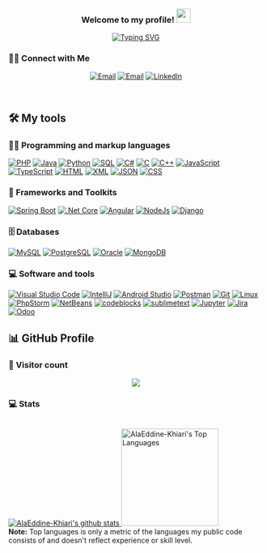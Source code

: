 <h3 align="center">
        Welcome to my profile!
        <img src="https://media.giphy.com/media/hvRJCLFzcasrR4ia7z/giphy.gif" width="28">
      </h3>

<!-- Typing SVG - git.io/typing-svg -->
<p align="center">
  <a href="https://git.io/typing-svg"><img src="https://readme-typing-svg.demolab.com?font=Fira+Code&pause=1000&color=F70F40&center=true&width=435&lines=Business+Information+System+Student;Always+learning+new+things" alt="Typing SVG" /></a>
</p>

### 🤝🏻 Connect with Me

<!-- badge - img.shields.io -->
<!-- icon svg - custom-icon-badges.demolab.com -->
<p align="center">
  <a href="mailto:faroukbelhassine@gmail.com"><img alt="Email" src="https://img.shields.io/badge/-faroukbelhassine%40gmail.com-fdfdfd?logo=gmail"></a>
  <a href="mailto:alaeddine.khiari@esen.tn"><img alt="Email" src="https://img.shields.io/badge/-alaeddine.khiari%40esen.tn-D14836?logo=gmail&logoColor=white"></a>
        <a href="https://www.linkedin.com/in/ala-eddine-khiari/"><img alt="LinkedIn" src="https://img.shields.io/badge/-%40AlaEddineKhiari-1877F2?logo=linkedin"></a>
</p>

<br/>

## 🛠️ My tools

### 👨‍💻 Programming and markup languages

<p>
         <a href="https://www.php.net/"><img alt="PHP" src="https://img.shields.io/badge/PHP-8892BF.svg?logo=php&logoColor=white"></a>
        <a href="https://www.java.com/en/"><img alt="Java" src="https://custom-icon-badges.demolab.com/badge/Java-007396.svg?logo=java&logoColor=white"></a>
        <a href="https://www.python.org/"><img alt="Python" src="https://img.shields.io/badge/Python-14354C.svg?logo=python&logoColor=white"></a>
        <a href="https://sql.sh/"><img alt="SQL" src="https://custom-icon-badges.demolab.com/badge/SQL-025E8C.svg?logo=database&logoColor=white"></a>
        <a href="https://learn.microsoft.com/fr-fr/dotnet/csharp/"><img alt="C#" src="https://custom-icon-badges.demolab.com/badge/C%23-68217A.svg?logo=cs2&logoColor=white"></a>
        <a href="https://www.cprogramming.com/"><img alt="C" src="https://custom-icon-badges.demolab.com/badge/C-03599C.svg?logo=c-in-hexagon&logoColor=white"></a>
        <a href="https://isocpp.org/"><img alt="C++" src="https://custom-icon-badges.demolab.com/badge/C++-9C033A.svg?logo=cpp2&logoColor=white"></a>
        <a href="https://developer.mozilla.org/en-US/docs/Web/JavaScript"><img alt="JavaScript" src="https://img.shields.io/badge/JavaScript-F7DF1E.svg?logo=javascript&logoColor=black"></a>
        <a href="https://www.typescriptlang.org/"><img alt="TypeScript" src="https://img.shields.io/badge/TypeScript-007ACC.svg?logo=typescript&logoColor=white"></a>
        <a href="https://developer.mozilla.org/en-US/docs/Web/HTML"><img alt="HTML" src="https://img.shields.io/badge/HTML-ffffff?logo=html5"></a>
        <a href="https://developer.mozilla.org/en-US/docs/Web/XML/XML_introduction"><img alt="XML" src="https://custom-icon-badges.demolab.com/badge/-xml-ff6600?logo=xml"></a>
        <a href="https://www.json.org/"><img alt="JSON" src="https://custom-icon-badges.demolab.com/badge/-json-008000?logo=json"></a>
        <a href="https://developer.mozilla.org/en-US/docs/Learn/Getting_started_with_the_web/CSS_basics"><img alt="CSS" src="https://img.shields.io/badge/CSS-1572B6.svg?logo=css3&logoColor=white"></a>
      </p>
</p>

### 🧰 Frameworks and Toolkits

<p>
        <a href="https://spring.io/"><img alt="Spring Boot" src="https://img.shields.io/badge/-Spring%20Boot-0945BD?logo=spring"></a>
        <a href="https://dotnet.microsoft.com/en-us/download"><img alt=".Net Core" src="https://img.shields.io/badge/-%20.Net%20Core-6433FF?logo=.net"></a>
        <a href="https://angular.io/"><img alt="Angular" src="https://img.shields.io/badge/-Angular-cc687f?logo=Angular&logoColor=DD0031"></a>
        <a href="https://nodejs.org/"><img alt="NodeJs" src="https://img.shields.io/badge/Node.js-43853D.svg?logo=node.js&logoColor=white"></a>
        <a href="https://www.djangoproject.com/"><img alt="Django" src="https://img.shields.io/badge/Django-092E20.svg?logo=django&logoColor=white"></a>
</p>

### 🗄️ Databases

<p>
          <a href="https://www.mysql.com/"><img alt="MySQL" src="https://img.shields.io/badge/MySQL-0072C6.svg?logo=mysql&logoColor=white"></a>
          <a href="https://www.postgresql.org/"><img alt="PostgreSQL" src="https://img.shields.io/badge/PostgreSQL-336791.svg?logo=postgresql&logoColor=white"></a>
          <a href="https://www.oracle.com/"><img alt="Oracle" src ="https://img.shields.io/badge/Oracle-FF0000.svg?logo=oracle"></a>
          <a href="https://www.mongodb.com/"><img alt="MongoDB" src ="https://img.shields.io/badge/MongoDB-4EA94B.svg?logo=mongodb&logoColor=white"></a>
</p>

### 💻 Software and tools

<p>
        <a href="https://code.visualstudio.com/"><img alt="Visual Studio Code" src="https://img.shields.io/badge/Visual%20Studio%20Code-0078d7.svg?logo=visual-studio-code"></a>
        <a href="https://www.jetbrains.com/idea/"><img alt="IntelliJ" src="https://custom-icon-badges.demolab.com/badge/-IntelliJ-20232a?logo=intellij"></a>
        <a href="https://developer.android.com/"><img alt="Android Studio" src="https://img.shields.io/badge/Android%20Studio-008678.svg?logo=android-studio"></a>
        <a href="https://www.postman.com/"><img alt="Postman" src="https://img.shields.io/badge/Postman-ff6c37?logo=postman&logoColor=white"></a>
        <a href="https://git-scm.com/"><img alt="Git" src="https://img.shields.io/badge/Git-F05033.svg?logo=git&logoColor=white"></a>
        <a href="https://www.linux.org/"><img alt="Linux" src="https://camo.githubusercontent.com/2d5eae9b14e1ee9e8a79e3e0d738e50c1a62dd3acc773ee2875dfa19492139e9/68747470733a2f2f696d672e736869656c64732e696f2f62616467652f2d6c696e75782d3035313232413f7374796c653d666c6174266c6f676f3d6c696e7578"></a>
        <a href="https://www.jetbrains.com/phpstorm/"><img alt="PhpStorm" src="https://img.shields.io/badge/-PhpStorm-c73df5?logo=PhpStorm"></a>
        <a href="https://netbeans.apache.org/"><img alt="NetBeans" src="https://custom-icon-badges.demolab.com/badge/-NetBeans-1b365d?logo=netbeans"></a>
        <a href="https://www.codeblocks.org/"><img alt="codeblocks" src="https://custom-icon-badges.demolab.com/badge/-Code%3A%3ABlocks-FFFFFF?logo=codeblocks"></a>
        <a href="https://www.sublimetext.com/"><img alt="sublimetext" src="https://img.shields.io/badge/-Sublime%20Text-0F0344?logo=sublimetext"></a>
        <a href="https://jupyter.org/"><img alt="Jupyter" src="https://img.shields.io/badge/Jupyter-F37626.svg?logo=Jupyter&logoColor=white"></a>
        <a href="https://www.atlassian.com/software/jira"><img alt="Jira" src="https://img.shields.io/badge/Jira-0052CC.svg?logo=jira&logoColor=white"></a>
        <a href="https://www.odoo.com/"><img alt="Odoo" src="https://img.shields.io/badge/Odoo-4A7C9D.svg?logo=odoo&logoColor=white"></a>
</p>

## 📊 GitHub Profile

### 👥 Visitor count

  <p align="center">
        <img src="https://profile-counter.glitch.me/AlaEddine-Khiari/count.svg" />
      </p>

### 💻 Stats

      
  <p> 
          <br/>
            <a href="https://github.com/AlaEddine-Khiari">
              <img src="https://github-readme-stats.vercel.app/api?username=AlaEddine-Khiari&&show_icons=true&include_all_commits=true&count_private=true&theme=react&hide_border=true&bg_color=1F222E&title_color=F85D7F&icon_color=F8D866" alt="AlaEddine-Khiari's github stats">
            </a>
            <a href="https://github.com/anuraghazra/github-readme-stats"><img alt="AlaEddine-Khiari's Top Languages" src="https://github-readme-stats.vercel.app/api/top-langs/?username=AlaEddine-Khiari&langs_count=8&layout=compact&theme=react&hide_border=true&bg_color=1F222E&title_color=F85D7F&icon_color=F8D866&hide=Jupyter%20Notebook" height="192px"/></a>
          <br/>
            <b>Note:</b> Top languages is only a metric of the languages my public code consists of and doesn't reflect experience or skill level.
      </p>
